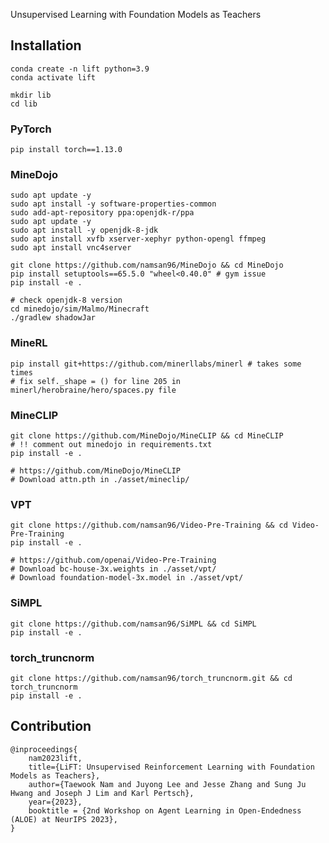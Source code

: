 Unsupervised Learning with Foundation Models as Teachers

## Installation

```
conda create -n lift python=3.9
conda activate lift
```

```
mkdir lib
cd lib
```

### PyTorch
```
pip install torch==1.13.0
```

### MineDojo
```
sudo apt update -y 
sudo apt install -y software-properties-common
sudo add-apt-repository ppa:openjdk-r/ppa
sudo apt update -y
sudo apt install -y openjdk-8-jdk
sudo apt install xvfb xserver-xephyr python-opengl ffmpeg
sudo apt install vnc4server
```

```
git clone https://github.com/namsan96/MineDojo && cd MineDojo
pip install setuptools==65.5.0 "wheel<0.40.0" # gym issue
pip install -e .
```

```
# check openjdk-8 version
cd minedojo/sim/Malmo/Minecraft
./gradlew shadowJar
```

### MineRL
```
pip install git+https://github.com/minerllabs/minerl # takes some times
# fix self._shape = () for line 205 in minerl/herobraine/hero/spaces.py file 
```

### MineCLIP
```
git clone https://github.com/MineDojo/MineCLIP && cd MineCLIP
# !! comment out minedojo in requirements.txt
pip install -e .
```
```
# https://github.com/MineDojo/MineCLIP
# Download attn.pth in ./asset/mineclip/
```


### VPT
```
git clone https://github.com/namsan96/Video-Pre-Training && cd Video-Pre-Training
pip install -e .
```

```
# https://github.com/openai/Video-Pre-Training
# Download bc-house-3x.weights in ./asset/vpt/
# Download foundation-model-3x.model in ./asset/vpt/
```

### SiMPL
```
git clone https://github.com/namsan96/SiMPL && cd SiMPL
pip install -e .
```

### torch_truncnorm
```
git clone https://github.com/namsan96/torch_truncnorm.git && cd torch_truncnorm
pip install -e .
```

## Contribution
```
@inproceedings{
    nam2023lift,
    title={LiFT: Unsupervised Reinforcement Learning with Foundation Models as Teachers},
    author={Taewook Nam and Juyong Lee and Jesse Zhang and Sung Ju Hwang and Joseph J Lim and Karl Pertsch},
    year={2023},
    booktitle = {2nd Workshop on Agent Learning in Open-Endedness (ALOE) at NeurIPS 2023},
}
```

